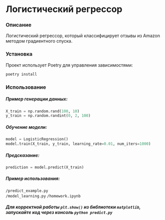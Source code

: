 # Логистический регрессор

### Описание 
Логистический регрессор, который классифицирует отзывы из Amazon методом градиентного спуска.

### Установка 
Проект использует Poetry для управления зависимостями: 

```sh
poetry install
```

### Использование 

##### Пример генерации данных:  
```python
X_train = np.random.rand(100, 10)
y_train = np.random.randint(0, 2, 100)
```

##### Обучение модели:  
```python
model = LogisticRegression()
model.train(X_train, y_train, learning_rate=0.01, num_iters=1000)
```

##### Предсказание:  
```python
prediction = model.predict(X_train)
```

##### Пример использования:  
`/predict_example.py`  
`/model_learning.py`
`/homework.ipynb`


##### _Для корректной работы `plt.show()` из библиотеки `matplotlib`, запускайте код через консоль `python predict.py`_